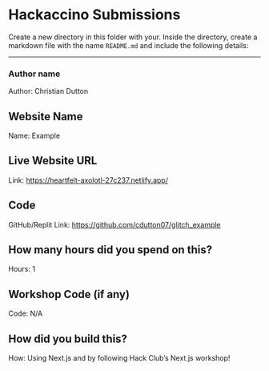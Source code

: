 # Hackaccino Submissions

Create a new directory in this folder with your. Inside the directory, create a markdown file with the name `README.md` and include the following details:

---

### Author name

Author: Christian Dutton

## Website Name

Name: Example

## Live Website URL

Link: https://heartfelt-axolotl-27c237.netlify.app/

## Code

GitHub/Replit Link: https://github.com/cdutton07/glitch_example

## How many hours did you spend on this?

Hours: 1

## Workshop Code (if any)

Code: N/A

## How did you build this?

How: Using Next.js and by following Hack Club’s Next.js workshop!

